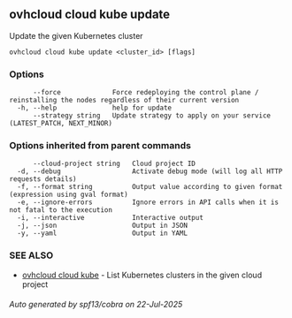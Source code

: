 ## ovhcloud cloud kube update

Update the given Kubernetes cluster

```
ovhcloud cloud kube update <cluster_id> [flags]
```

### Options

```
      --force             Force redeploying the control plane / reinstalling the nodes regardless of their current version
  -h, --help              help for update
      --strategy string   Update strategy to apply on your service (LATEST_PATCH, NEXT_MINOR)
```

### Options inherited from parent commands

```
      --cloud-project string   Cloud project ID
  -d, --debug                  Activate debug mode (will log all HTTP requests details)
  -f, --format string          Output value according to given format (expression using gval format)
  -e, --ignore-errors          Ignore errors in API calls when it is not fatal to the execution
  -i, --interactive            Interactive output
  -j, --json                   Output in JSON
  -y, --yaml                   Output in YAML
```

### SEE ALSO

* [ovhcloud cloud kube](ovhcloud_cloud_kube.md)	 - List Kubernetes clusters in the given cloud project

###### Auto generated by spf13/cobra on 22-Jul-2025
